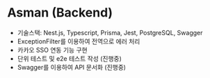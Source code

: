 # Asman (Backend)

- 기술스택: Nest.js, Typescript, Prisma, Jest, PostgreSQL, Swagger
- ExceptionFilter를 이용하여 전역으로 에러 처리
- 카카오 SSO 연동 기능 구현
- 단위 테스트 및 e2e 테스트 작성 (진행중)
- Swagger를 이용하여 API 문서화 (진행중)
